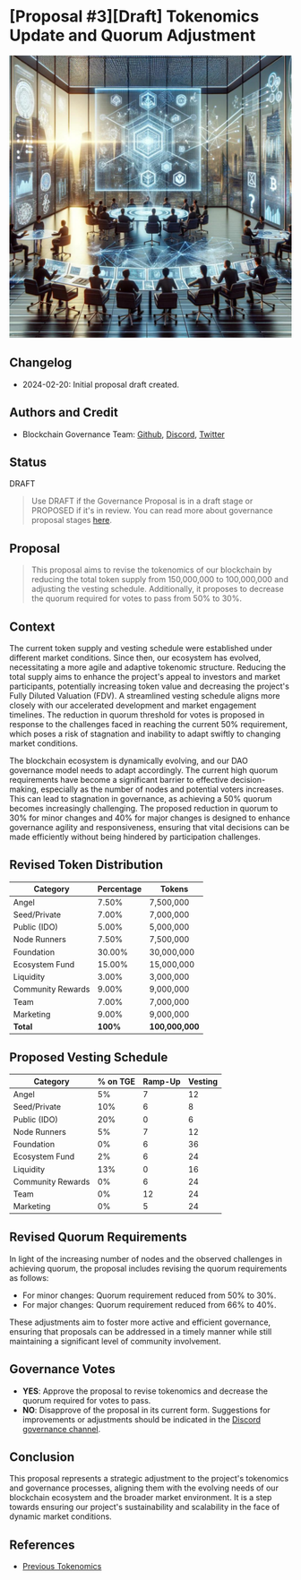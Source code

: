 # [Proposal #3][Draft] Tokenomics Update and Quorum Adjustment

![](../../assets/images/prop_3.png)

## Changelog

- 2024-02-20: Initial proposal draft created.

## Authors and Credit 

- Blockchain Governance Team: [Github](https://github.com/yourteam), [Discord](https://discord.gg/yourteam), [Twitter](https://twitter.com/yourteam)

## Status 

DRAFT

> Use DRAFT if the Governance Proposal is in a draft stage or PROPOSED if it's in review. You can read more about governance proposal stages [here](../best-practices.md).

## Proposal

> This proposal aims to revise the tokenomics of our blockchain by reducing the total token supply from 150,000,000 to 100,000,000 and adjusting the vesting schedule. Additionally, it proposes to decrease the quorum required for votes to pass from 50% to 30%.

## Context

The current token supply and vesting schedule were established under different market conditions. Since then, our ecosystem has evolved, necessitating a more agile and adaptive tokenomic structure. Reducing the total supply aims to enhance the project's appeal to investors and market participants, potentially increasing token value and decreasing the project's Fully Diluted Valuation (FDV). A streamlined vesting schedule aligns more closely with our accelerated development and market engagement timelines. The reduction in quorum threshold for votes is proposed in response to the challenges faced in reaching the current 50% requirement, which poses a risk of stagnation and inability to adapt swiftly to changing market conditions.

The blockchain ecosystem is dynamically evolving, and our DAO governance model needs to adapt accordingly. The current high quorum requirements have become a significant barrier to effective decision-making, especially as the number of nodes and potential voters increases. This can lead to stagnation in governance, as achieving a 50% quorum becomes increasingly challenging. The proposed reduction in quorum to 30% for minor changes and 40% for major changes is designed to enhance governance agility and responsiveness, ensuring that vital decisions can be made efficiently without being hindered by participation challenges.

## Revised Token Distribution

| Category          | Percentage | Tokens       |
|-------------------|------------|--------------|
| Angel             | 7.50%      | 7,500,000    |
| Seed/Private      | 7.00%      | 7,000,000    |
| Public (IDO)      | 5.00%      | 5,000,000    |
| Node Runners      | 7.50%      | 7,500,000    |
| Foundation        | 30.00%     | 30,000,000   |
| Ecosystem Fund    | 15.00%     | 15,000,000   |
| Liquidity         | 3.00%      | 3,000,000    |
| Community Rewards | 9.00%      | 9,000,000    |
| Team              | 7.00%      | 7,000,000    |
| Marketing         | 9.00%      | 9,000,000    |
| **Total**         | **100%**   | **100,000,000** |

## Proposed Vesting Schedule

| Category          | % on TGE | Ramp-Up | Vesting |
|-------------------|----------|---------|---------|
| Angel             | 5%       | 7       | 12      |
| Seed/Private      | 10%      | 6       | 8       |
| Public (IDO)      | 20%      | 0       | 6       |
| Node Runners      | 5%       | 7       | 12      |
| Foundation        | 0%       | 6       | 36      |
| Ecosystem Fund    | 2%       | 6       | 24      |
| Liquidity         | 13%      | 0       | 16      |
| Community Rewards | 0%       | 6       | 24      |
| Team              | 0%       | 12      | 24      |
| Marketing         | 0%       | 5       | 24      |

## Revised Quorum Requirements

In light of the increasing number of nodes and the observed challenges in achieving quorum, the proposal includes revising the quorum requirements as follows:

- For minor changes: Quorum requirement reduced from 50% to 30%.
- For major changes: Quorum requirement reduced from 66% to 40%.

These adjustments aim to foster more active and efficient governance, ensuring that proposals can be addressed in a timely manner while still maintaining a significant level of community involvement.

## Governance Votes

- **YES**: Approve the proposal to revise tokenomics and decrease the quorum required for votes to pass.
- **NO**: Disapprove of the proposal in its current form. Suggestions for improvements or adjustments should be indicated in the [Discord governance channel](https://discord.gg/wTkQKHP8yP).

## Conclusion

This proposal represents a strategic adjustment to the project's tokenomics and governance processes, aligning them with the evolving needs of our blockchain ecosystem and the broader market environment. It is a step towards ensuring our project's sustainability and scalability in the face of dynamic market conditions.

## References

- [Previous Tokenomics](./2023_09_PROP_1_DAO/Unigrid_DAO_v103.pdf)


